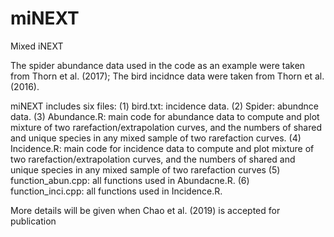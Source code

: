 # miNEXT
Mixed iNEXT

The spider abundance data used in the code as an example were taken from Thorn et al. (2017); The bird incidnce data were taken from Thorn et al. (2016). 

miNEXT includes six files: 
(1) bird.txt: incidence data.
(2) Spider: abundnce data.
(3) Abundance.R: main code for abundance data to compute and plot mixture of two rarefaction/extrapolation curves, and the numbers of   shared and unique species in any mixed sample of two rarefaction curves.
(4) Incidence.R: main code for incidence data to compute and plot mixture of two rarefaction/extrapolation curves, and the numbers of   shared and unique species in any mixed sample of two rarefaction curves
(5) function_abun.cpp: all functions used in Abundacne.R.
(6) function_inci.cpp: all functions used in Incidence.R. 

More details will be given when Chao et al. (2019) is accepted for publication

